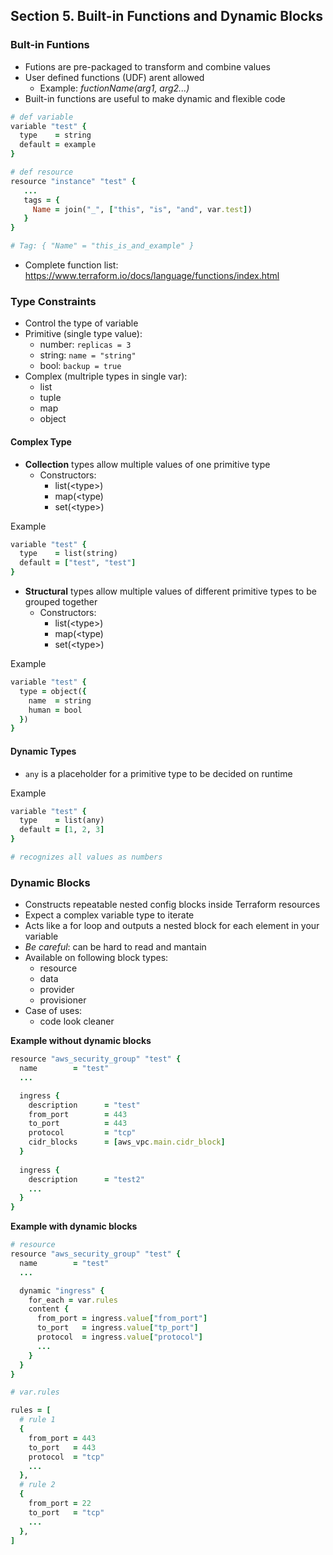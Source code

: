 ## Section 5. Built-in Functions and Dynamic Blocks

### Bult-in Funtions

* Futions are pre-packaged to transform and combine values
* User defined functions (UDF) arent allowed
  * Example: *fuctionName(arg1, arg2...)*
* Built-in functions are useful to make dynamic and flexible code

```ruby
# def variable
variable "test" {
  type    = string
  default = example
}

# def resource
resource "instance" "test" {
   ...
   tags = {
     Name = join("_", ["this", "is", "and", var.test])
   }
}

# Tag: { "Name" = "this_is_and_example" } 
```

* Complete function list: <https://www.terraform.io/docs/language/functions/index.html>

### Type Constraints

* Control the type of variable
* Primitive (single type value):
  * number: `replicas = 3`
  * string: `name = "string"`
  * bool: `backup = true`
* Complex (multriple types in single var):
  * list
  * tuple
  * map
  * object

#### Complex Type

* **Collection** types allow multiple values of one primitive type
  * Constructors:
    * list(\<type>)
    * map(\<type)
    * set(\<type>)

Example

```ruby
variable "test" {
  type    = list(string)
  default = ["test", "test"]
}
```

* **Structural** types allow multiple values of different primitive types to be grouped together
  * Constructors:
    * list(\<type>)
    * map(\<type)
    * set(\<type>)

Example

```ruby
variable "test" {
  type = object({
    name  = string
    human = bool
  })
}
```

#### Dynamic Types

* `any` is a placeholder for a primitive type to be decided on runtime

Example

```ruby
variable "test" {
  type    = list(any)
  default = [1, 2, 3]
}

# recognizes all values as numbers
```

### Dynamic Blocks

* Constructs repeatable nested config blocks inside Terraform resources
* Expect a complex variable type to iterate
* Acts like a for loop and outputs a nested block for each element in your variable
* *Be careful*: can be hard to read and mantain
* Available on following block types:
  * resource
  * data
  * provider
  * provisioner
* Case of uses:
  * code look cleaner

**Example without dynamic blocks**

```ruby
resource "aws_security_group" "test" {
  name        = "test"
  ...

  ingress {
    description      = "test"
    from_port        = 443
    to_port          = 443
    protocol         = "tcp"
    cidr_blocks      = [aws_vpc.main.cidr_block]
  }
  
  ingress {
    description      = "test2"
    ...
  }
}
```

**Example with dynamic blocks**

```ruby
# resource
resource "aws_security_group" "test" {
  name        = "test"
  ...

  dynamic "ingress" {
    for_each = var.rules
    content {
      from_port = ingress.value["from_port"]
      to_port   = ingress.value["tp_port"]
      protocol  = ingress.value["protocol"]
      ...
    }
  }
}

# var.rules

rules = [
  # rule 1
  {
    from_port = 443
    to_port   = 443
    protocol  = "tcp"
    ...
  },
  # rule 2
  {
    from_port = 22
    to_port   = "tcp"
    ...
  },
]
```